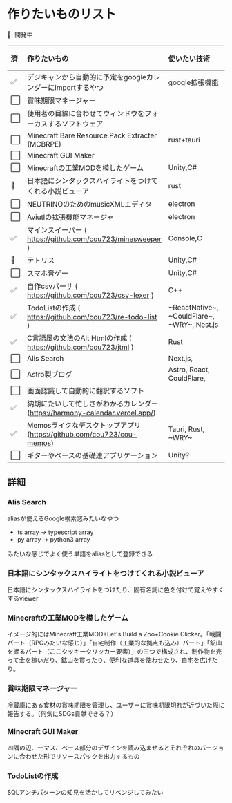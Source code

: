 # 作りたいものリスト

🚧: 開発中

| 済   | 作りたいもの                                                          | 使いたい技術                                | 追加日     | やる気 |
| :--- | :-------------------------------------------------------------------- | :------------------------------------------ | :--------- | :----: |
| ✅    | デジキャンから自動的に予定をgoogleカレンダーにimportするやつ          | google拡張機能                              | 2022/12/11 |        |
| ⬜    | 賞味期限マネージャー                                                  |                                             | 2022/07/02 | `o---` |
| ⬜    | 使用者の目線に合わせてウィンドウをフォーカスするソフトウェア          |                                             | 2022/05/15 | `----` |
| ⬜    | Minecraft Bare Resource Pack Extracter (MCBRPE)                       | rust+tauri                                  | 2022/02/05 | `----` |
| ⬜    | Minecraft GUI Maker                                                   |                                             | 2022/02/05 | `----` |
| ⬜    | Minecraftの工業MODを模したゲーム                                      | Unity,C#                                    | 2021/11/27 | `o---` |
| 🚧    | 日本語にシンタックスハイライトをつけてくれる小説ビューア              | rust                                        | 2021/11/11 | `oo--` |
| ⬜    | NEUTRINOのためのmusicXMLエディタ                                      | electron                                    | 2021/06/29 | `----` |
| ⬜    | Aviutlの拡張機能マネージャ                                            | electron                                    | 2021/06/29 | `----` |
| ✅    | マインスイーパー ( https://github.com/cou723/minesweeper )            | Console,C                                   | 2020/11/22 |        |
| 🚧    | テトリス                                                              | Unity,C#                                    | 2020/09/19 | `o---` |
| ⬜    | スマホ音ゲー                                                          | Unity,C#                                    | 2020/09/19 | `o---` |
| ✅    | 自作csvパーサ ( https://github.com/cou723/csv-lexer )                 | C++                                         | 2020/09/19 |        |
| ✅    | TodoListの作成 ( https://github.com/cou723/re-todo-list )             | ~ReactNative~, ~CouldFlare~, ~WRY~, Nest.js | 2023/04/15 |        |
| ✅    | C言語風の文法のAlt Htmlの作成 ( https://github.com/cou723/jtml )      | Rust                                        | 2023/05/25 |        |
| ⬜    | Alis Search                                                           | Next.js,                                    | 2023/05/27 | `----` |
| ⬜    | Astro製ブログ                                                         | Astro, React, CouldFlare,                   | 2023/05/27 | `ooo-` |
| ⬜    | 画面認識して自動的に翻訳するソフト                                    |                                             | 2023/05/29 | `o---` |
| ✅    | 納期にたいして忙しさがわかるカレンダー (https://harmony-calendar.vercel.app/)                               |                                             | 2023/06/16 |        |
| ✅    | Memosライクなデスクトップアプリ (https://github.com/cou723/cou-memos) | Tauri, Rust, ~WRY~                          | 2023/09/01 |        |
| ⬜    | ギターやベースの基礎連アプリケーション | Unity?                          | 2024/08/31 |`oooo`|


## 詳細
### Alis Search
aliasが使えるGoogle検索窓みたいなやつ

- ts array -> typescript array
- py array -> python3 array

みたいな感じでよく使う単語をaliasとして登録できる

### 日本語にシンタックスハイライトをつけてくれる小説ビューア
日本語にシンタックスハイライトをつけたり、固有名詞に色を付けて覚えやすくするviewer

### Minecraftの工業MODを模したゲーム
イメージ的にはMinecraft工業MOD+Let's Build a Zoo+Cookie Clicker。「戦闘パート（RPGみたいな感じ）」「自宅制作（工業的な拠点も込み）パート」「鉱山を掘るパート（ここクッキークリッカー要素）」の三つで構成され、制作物を売って金を稼いだり、鉱山を買ったり、便利な道具を使わせたり、自宅を広げたり。

### 賞味期限マネージャー
冷蔵庫にある食材の賞味期限を管理し、ユーザーに賞味期限切れが近づいた際に報告する。（何気にSDGs貢献できる？）

### Minecraft GUI Maker
四隅の辺、一マス、ベース部分のデザインを読み込ませるとそれぞれのバージョンに合わせた形でリソースパックを出力するもの

### TodoListの作成
SQLアンチパターンの知見を活かしてリベンジしてみたい
